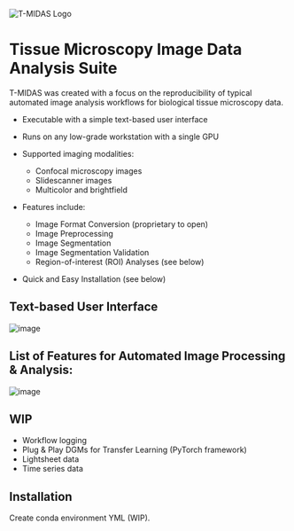 ![T-MIDAS Logo](https://github.com/MercaderLabAnatomy/T-MIDAS/assets/99955854/aada2d33-f5f7-4395-bf36-c0466b304d0d) 
# Tissue Microscopy Image Data Analysis Suite


T-MIDAS was created with a focus on the reproducibility of typical automated image analysis workflows for biological tissue microscopy data. 
- Executable with a simple text-based user interface
- Runs on any low-grade workstation with a single GPU
  
- Supported imaging modalities:
  - Confocal microscopy images
  - Slidescanner images
  - Multicolor and brightfield
    
- Features include:
  - Image Format Conversion (proprietary to open)
  - Image Preprocessing
  - Image Segmentation
  - Image Segmentation Validation
  - Region-of-interest (ROI) Analyses (see below)
    
- Quick and Easy Installation (see below)

## Text-based User Interface
![image](https://github.com/MercaderLabAnatomy/T-MIDAS/assets/99955854/f507d524-c991-4c04-b4d8-4e497de50f83)

## List of Features for Automated Image Processing & Analysis:

![image](https://github.com/MercaderLabAnatomy/T-MIDAS/assets/99955854/b40bf6fd-23f9-4a8a-a7a9-91225e5e5d99)


## WIP
- Workflow logging
- Plug & Play DGMs for Transfer Learning (PyTorch framework)
- Lightsheet data
- Time series data

## Installation

Create conda environment YML (WIP).
